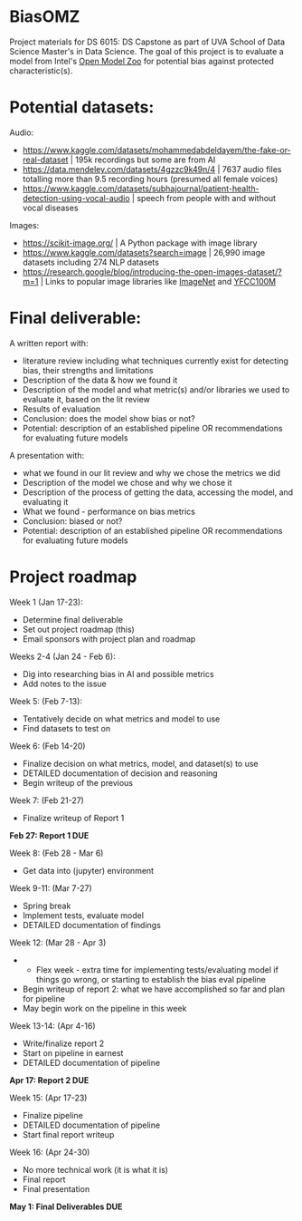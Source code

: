 # BiasOMZ
Project materials for DS 6015: DS Capstone as part of UVA School of Data Science Master's in Data Science. The goal of this project is to evaluate a model from Intel's [Open Model Zoo](https://github.com/openvinotoolkit/open_model_zoo/tree/master) for potential bias against protected characteristic(s). 

# Potential datasets:
Audio:
- https://www.kaggle.com/datasets/mohammedabdeldayem/the-fake-or-real-dataset |  195k recordings but some are from AI
- https://data.mendeley.com/datasets/4gzzc9k49n/4 |  7637 audio files totalling more than 9.5 recording hours (presumed all female voices)
- https://www.kaggle.com/datasets/subhajournal/patient-health-detection-using-vocal-audio | speech from people with and without vocal diseases

Images:
- https://scikit-image.org/ | A Python package with image library 
- https://www.kaggle.com/datasets?search=image | 26,990 image datasets including 274 NLP datasets 
- https://research.google/blog/introducing-the-open-images-dataset/?m=1 | Links to popular image libraries like [ImageNet](https://image-net.org/) and  [YFCC100M](https://webscope.sandbox.yahoo.com/catalog.php?datatype=i&did=67&guccounter=1)

# Final deliverable:
A written report with:
- literature review including what techniques currently exist for detecting bias, their strengths and limitations
- Description of the data & how we found it
- Description of the model and what metric(s) and/or libraries we used to evaluate it, based on the lit review
- Results of evaluation
- Conclusion: does the model show bias or not?
- Potential: description of an established pipeline OR recommendations for evaluating future models

A presentation with:
- what we found in our lit review and why we chose the metrics we did
- Description of the model we chose and why we chose it
- Description of the process of getting the data, accessing the model, and evaluating it
- What we found - performance on bias metrics
- Conclusion: biased or not?
- Potential: description of an established pipeline OR recommendations for evaluating future models

# Project roadmap

Week 1 (Jan 17-23):
- Determine final deliverable
- Set out project roadmap (this)
- Email sponsors with project plan and roadmap

Weeks 2-4 (Jan 24 - Feb 6):
- Dig into researching bias in AI and possible metrics
- Add notes to the issue

Week 5: (Feb 7-13):
- Tentatively decide on what metrics and model to use
- Find datasets to test on

Week 6: (Feb 14-20)
- Finalize decision on what metrics, model, and dataset(s) to use
- DETAILED documentation of decision and reasoning
- Begin writeup of the previous

Week 7: (Feb 21-27)
- Finalize writeup of Report 1

**Feb 27: Report 1 DUE**

Week 8: (Feb 28 - Mar 6)
- Get data into (jupyter) environment

Week 9-11: (Mar 7-27)
- Spring break
- Implement tests, evaluate model
- DETAILED documentation of findings

Week 12: (Mar 28 - Apr 3)
- * Flex week - extra time for implementing tests/evaluating model if things go wrong, or starting to establish the bias eval pipeline
- Begin writeup of report 2: what we have accomplished so far and plan for pipeline
- May begin work on the pipeline in this week

Week 13-14: (Apr 4-16)
- Write/finalize report 2
- Start on pipeline in earnest
- DETAILED documentation of pipeline

**Apr 17: Report 2 DUE**

Week 15: (Apr 17-23)
- Finalize pipeline
- DETAILED documentation of pipeline
- Start final report writeup

Week 16: (Apr 24-30)
- No more technical work (it is what it is)
- Final report
- Final presentation

**May 1: Final Deliverables DUE**

